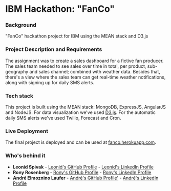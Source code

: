# IBM Hackathon: "FanCo"

### Background
"FanCo" hackathon project for IBM using the MEAN stack and D3.js

### Project Description and Requirements
The assignment was to create a sales dashboard for a fictive fan producer. 
The sales team needed to see sales over time in total, per product, sub-geography and sales channel; combined with weather data.
Besides that, there's a view where the sales team can get real-time weather notifications, along with signing up for daily SMS alerts.

### Tech stack
This project is built using the MEAN stack: MongoDB, ExpressJS, AngularJS and NodeJS.
For data visualization we've used [D3.js](https://www.d3js.org/).
For the automatic daily SMS alerts we've used Twilio, Forecast and Cron.

### Live Deployment
The final project is deployed and can be used at [fanco.herokuapp.com](https://fanco.herokuapp.com).

### Who's behind it
+ **Leonid Spivak** - [Leonid's GitHub Profile](https://github.com/golani04) - [Leonid's LinkedIn Profile](https://il.linkedin.com/in/leonid-spivak-53a35219)
+ **Rony Rosenberg** - [Rony's GitHub Profile](https://github.com/ronywan) - [Rony's LinkedIn Profile](https://il.linkedin.com/in/ronyrosenberg)
+ **André Elmoznino Laufer** - [André's GitHub Profile'](https://github.com/aelmoznino) - [André's LinkedIn Profile](https://il.linkedin.com/in/andreelmoznino)





